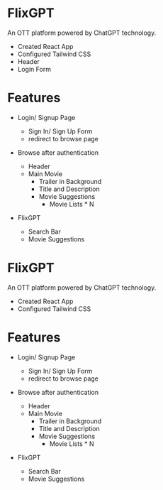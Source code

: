 # FlixGPT
An OTT platform powered by ChatGPT technology.

- Created React App 
- Configured Tailwind CSS
- Header
- Login Form

# Features
- Login/ Signup Page
    - Sign In/ Sign Up Form
    - redirect to browse page

- Browse after authentication
    - Header
    - Main Movie
        - Trailer in Background
        - Title and Description
        - Movie Suggestions
            - Movie Lists * N

- FlixGPT
    - Search Bar
    - Movie Suggestions


# FlixGPT
An OTT platform powered by ChatGPT technology.

- Created React App 
- Configured Tailwind CSS

# Features
- Login/ Signup Page
    - Sign In/ Sign Up Form
    - redirect to browse page

- Browse after authentication
    - Header
    - Main Movie
        - Trailer in Background
        - Title and Description
        - Movie Suggestions
            - Movie Lists * N

- FlixGPT
    - Search Bar
    - Movie Suggestions


